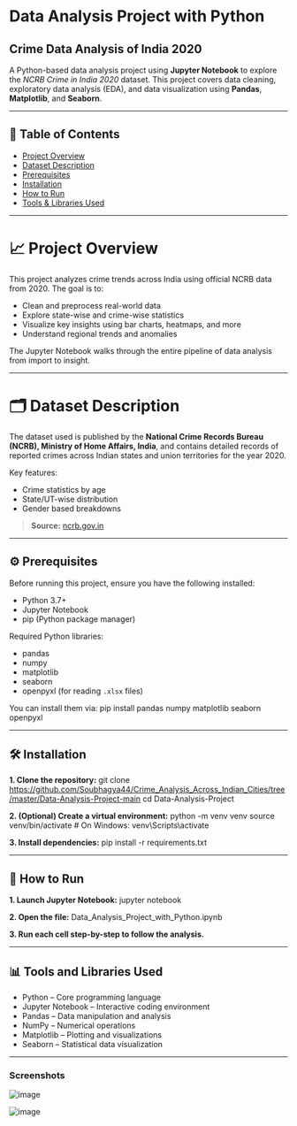 # Data Analysis Project with Python
## Crime Data Analysis of India 2020

A Python-based data analysis project using **Jupyter Notebook** to explore the *NCRB Crime in India 2020* dataset. This project covers data cleaning, exploratory data analysis (EDA), and data visualization using **Pandas**, **Matplotlib**, and **Seaborn**.

---

## 📌 Table of Contents
- [Project Overview](#project-overview)
- [Dataset Description](#dataset-description)
- [Prerequisites](#prerequisites)
- [Installation](#installation)
- [How to Run](#how-to-run)
- [Tools & Libraries Used](#tools--libraries-used)


---

# 📈 Project Overview

This project analyzes crime trends across India using official NCRB data from 2020. The goal is to:
- Clean and preprocess real-world data
- Explore state-wise and crime-wise statistics
- Visualize key insights using bar charts, heatmaps, and more
- Understand regional trends and anomalies

The Jupyter Notebook walks through the entire pipeline of data analysis from import to insight.

---

# 🗂 Dataset Description

The dataset used is published by the **National Crime Records Bureau (NCRB), Ministry of Home Affairs, India**, and contains detailed records of reported crimes across Indian states and union territories for the year 2020.

Key features:
- Crime statistics by age
- State/UT-wise distribution
- Gender based breakdowns

> **Source:** [ncrb.gov.in](https://ncrb.gov.in)

---

## ⚙️ Prerequisites

Before running this project, ensure you have the following installed:

- Python 3.7+
- Jupyter Notebook
- pip (Python package manager)

Required Python libraries:
- pandas
- numpy
- matplotlib
- seaborn
- openpyxl (for reading `.xlsx` files)

You can install them via:
pip install pandas numpy matplotlib seaborn openpyxl

---

## 🛠 Installation

  **1. Clone the repository:**
  git clone https://github.com/Soubhagya44/Crime_Analysis_Across_Indian_Cities/tree/master/Data-Analysis-Project-main
  cd Data-Analysis-Project

  **2. (Optional) Create a virtual environment:**
  python -m venv venv
  source venv/bin/activate  # On Windows: venv\Scripts\activate

  **3. Install dependencies:**
  pip install -r requirements.txt

---

## 🚀 How to Run

  **1. Launch Jupyter Notebook:**
  jupyter notebook

  **2. Open the file:**
  Data_Analysis_Project_with_Python.ipynb

  **3. Run each cell step-by-step to follow the analysis.**

---

## 📊 Tools and Libraries Used
- Python – Core programming language
- Jupyter Notebook – Interactive coding environment
- Pandas – Data manipulation and analysis
- NumPy – Numerical operations
- Matplotlib – Plotting and visualizations
- Seaborn – Statistical data visualization

---

### Screenshots

![image](https://github.com/user-attachments/assets/c8c2ba43-ea80-4bd3-a918-4d2786c68056)

![image](https://github.com/user-attachments/assets/c3fe0f4f-45e9-45f9-9d37-539d76d38e7e)
